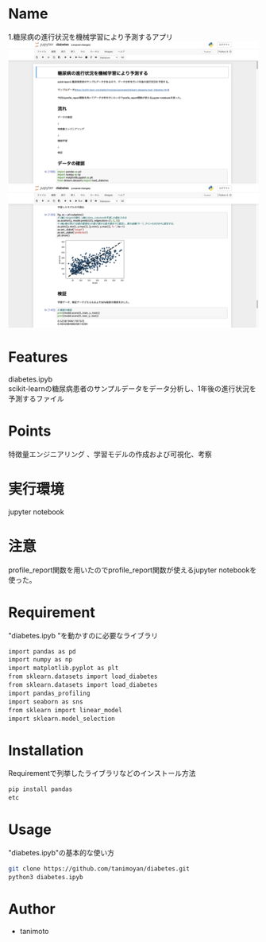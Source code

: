 # Name
 
1.糖尿病の進行状況を機械学習により予測するアプリ  
![diabetes1](images/diabetes1.png "diabetes1")
![diabetes2](images/diabetes2.png "diabetes2")
 
# Features

diabetes.ipyb  
scikit-learnの糖尿病患者のサンプルデータをデータ分析し、1年後の進行状況を予測するファイル

# Points

特徴量エンジニアリング 、学習モデルの作成および可視化、考察
 
# 実行環境

jupyter notebook

# 注意

profile_report関数を用いたのでprofile_report関数が使えるjupyter notebookを使った。



# Requirement
 
"diabetes.ipyb "を動かすのに必要なライブラリ  

```bash
import pandas as pd
import numpy as np
import matplotlib.pyplot as plt
from sklearn.datasets import load_diabetes
from sklearn.datasets import load_diabetes
import pandas_profiling
import seaborn as sns
from sklearn import linear_model
import sklearn.model_selection
```  

# Installation
 
Requirementで列挙したライブラリなどのインストール方法
 
```bash
pip install pandas  
etc
```
 
# Usage
 
"diabetes.ipyb"の基本的な使い方
 
```bash
git clone https://github.com/tanimoyan/diabetes.git  
python3 diabetes.ipyb
```
 
# Author
 
* tanimoto